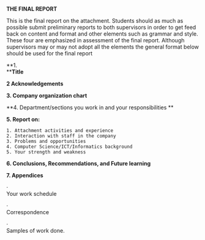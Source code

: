 **THE FINAL REPORT**

This is the final report on the
attachment.  Students should as much as
possible submit preliminary reports to both supervisors in order to get feed
back on content and format and other elements such as grammar and style.  These four are emphasized in assessment of
the final report.  Although supervisors
may or may not adopt all the elements the general format below should be used
for the final report

 

**1.                 
****Title**

**2          Acknowledgements**

**3.         Company organization
chart**

**4.         Department/sections
you work in and your responsibilities **

**5.         Report on:**

    1. Attachment activities and experience
    2. Interaction with staff in the company
    3. Problems and opportunities
    4. Computer Science/ICT/Informatics background
    5. Your strength and weakness

 

**6.         Conclusions, Recommendations,
and Future learning**

**7.         Appendices**

·        
Your work schedule

·        
Correspondence

·        
Samples of work done.
